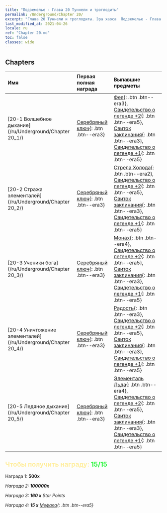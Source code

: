 ```yaml
---
title: "Подземелье - Глава 20 Туннели и троглодиты"
permalink: /Underground/Chapter 20/
excerpt: "Глава 20 Туннели и троглодиты. Эра хаоса  Подземелье - Глава 20. Туннели и троглодиты"
last_modified_at: 2021-04-26
locale: ru
ref: "Chapter 20.md"
toc: false
classes: wide
---
```


## Chapters

  | Имя |  Первая полная награда | Выпавшие предметы |
  |:------------|:------------|:------------| 
  | [20-1 Волшебное дыхание](/ru/Underground/Chapter 20_1/) | [Серебряный ключ](/ItemsRU/con_693/){: .btn .btn--era3} | [Фея](/ItemsRU/unt_262/){: .btn .btn--era3}, [Свидетельство о легенде +2](/ItemsRU/mat_81/){: .btn .btn--era5}, [Свиток заклинания](/ItemsRU/con_694/){: .btn .btn--era3}, [Свидетельство о легенде +1](/ItemsRU/mat_74/){: .btn .btn--era5} |
  | [20-2 Стража элементалей](/ru/Underground/Chapter 20_2/) | [Серебряный ключ](/ItemsRU/con_693/){: .btn .btn--era3} | [Стрела Холода](/ItemsRU/her_431/){: .btn .btn--era2}, [Свидетельство о легенде +2](/ItemsRU/mat_81/){: .btn .btn--era5}, [Свиток заклинания](/ItemsRU/con_694/){: .btn .btn--era3}, [Свидетельство о легенде +1](/ItemsRU/mat_74/){: .btn .btn--era5} |
  | [20-3 Ученики бога](/ru/Underground/Chapter 20_3/) | [Серебряный ключ](/ItemsRU/con_693/){: .btn .btn--era3} | [Монах](/ItemsRU/unt_194/){: .btn .btn--era4}, [Свидетельство о легенде +2](/ItemsRU/mat_81/){: .btn .btn--era5}, [Свиток заклинания](/ItemsRU/con_694/){: .btn .btn--era3}, [Свидетельство о легенде +1](/ItemsRU/mat_74/){: .btn .btn--era5} |
  | [20-4 Уничтожение элементалей](/ru/Underground/Chapter 20_4/) | [Серебряный ключ](/ItemsRU/con_693/){: .btn .btn--era3} | [Радость](/ItemsRU/her_424/){: .btn .btn--era3}, [Свидетельство о легенде +2](/ItemsRU/mat_81/){: .btn .btn--era5}, [Свиток заклинания](/ItemsRU/con_694/){: .btn .btn--era3}, [Свидетельство о легенде +1](/ItemsRU/mat_74/){: .btn .btn--era5} |
  | [20-5 Ледяное дыхание](/ru/Underground/Chapter 20_5/) | [Серебряный ключ](/ItemsRU/con_693/){: .btn .btn--era3} | [Элементаль Льда](/ItemsRU/unt_264/){: .btn .btn--era4}, [Свидетельство о легенде +2](/ItemsRU/mat_81/){: .btn .btn--era5}, [Свиток заклинания](/ItemsRU/con_694/){: .btn .btn--era3}, [Свидетельство о легенде +1](/ItemsRU/mat_74/){: .btn .btn--era5} |


## <span style="color: #ffeea0">Чтобы получить награду: </span><span style="color: #27f73a">15/15</span>

 Награда 1:  **500x** <i class="fas fa-gem"/>

 Награда 2:  **100000x** <i class="fas fa-coins"/>

 Награда 3: **160 x** Star Points

 Награда 4: **15 x** [Мефала](/ItemsRU/her_367/){: .btn .btn--era5}

